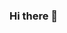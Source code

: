 ### Hi there 👋

<!--
![header](https://capsule-render.vercel.app/api?type=waving&color=003acc&text=Jinwoo-Cho&height=150&animation=fadeIn&fontAlignY=35&fontSize=40)
!-->
<!--
